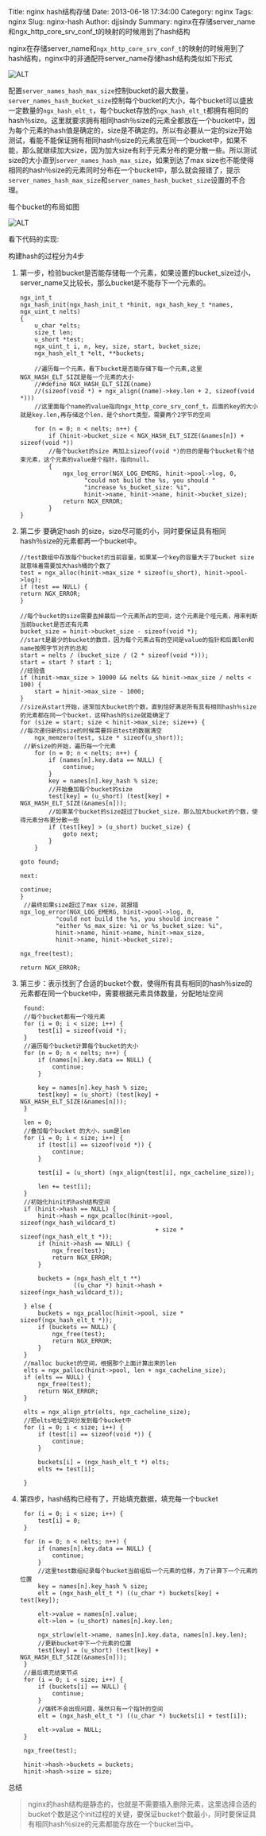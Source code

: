 Title:  nginx hash结构存储 
Date: 2013-06-18 17:34:00
Category: nginx
Tags: nginx
Slug: nginx-hash
Author: djjsindy
Summary:  nginx在存储server_name和ngx_http_core_srv_conf_t的映射的时候用到了hash结构


nginx在存储server_name和`ngx_http_core_srv_conf_t`的映射的时候用到了hash结构，nginx中的非通配符server_name存储hash结构类似如下形式

![ALT](https://lh4.googleusercontent.com/-I6JcsqZXX9I/UhCBkJl_L9I/AAAAAAAAABE/GbXHXtRWWsA/s1024/Screen%2520Shot%25202013-06-18%2520at%25205.18.34%2520PM.png)

 配置`server_names_hash_max_size`控制bucket的最大数量，`server_names_hash_bucket_size`控制每个bucket的大小，每个bucket可以盛放一定数量的`ngx_hash_elt_t`，每个bucket存放的`ngx_hash_elt_t`都拥有相同的hash％size。这里就要求拥有相同hash％size的元素全都放在一个bucket中，因为每个元素的hash值是确定的，size是不确定的。所以有必要从一定的size开始测试，看能不能保证拥有相同hash％size的元素放在同一个bucket中，如果不能，那么就继续加大size，因为加大size有利于元素分布的更分散一些。所以测试size的大小直到`server_names_hash_max_size`，如果到达了max size也不能使得相同的hash％size的元素同时分布在一个bucket中，那么就会报错了，提示`server_names_hash_max_size`和`server_names_hash_bucket_size`设置的不合理。
 
   每个bucket的布局如图
   
![ALT](https://lh5.googleusercontent.com/-7BGRzD0PfX8/UhCBnS-7E4I/AAAAAAAAABM/e1YfL00u0dk/s800/Screen%2520Shot%25202013-06-18%2520at%25205.21.25%2520PM.png)


 看下代码的实现:
   
 构建hash的过程分为4步
  
 1. 第一步，检验bucket是否能存储每一个元素，如果设置的bucket_size过小，server_name又比较长，那么bucket是不能存下一个元素的。
 
 
 
     	ngx_int_t
		ngx_hash_init(ngx_hash_init_t *hinit, ngx_hash_key_t *names, ngx_uint_t nelts)
		{
    		u_char *elts; 
    	    size_t len; 
    		u_short *test; 
    		ngx_uint_t i, n, key, size, start, bucket_size; 
    		ngx_hash_elt_t *elt, **buckets;
    		
    		//遍历每一个元素，看下bucket是否能存储下每一个元素,这里 NGX_HASH_ELT_SIZE是每一个元素的大小
    		//#define NGX_HASH_ELT_SIZE(name) 
    		//(sizeof(void *) + ngx_align((name)->key.len + 2, sizeof(void *)))
    		//这里面每个name的value指向ngx_http_core_srv_conf_t，后面的key的大小就是key.len,再存储这个len，是个short类型，需要两个2字节的空间
    		
    		for (n = 0; n < nelts; n++) { 
        		if (hinit->bucket_size < NGX_HASH_ELT_SIZE(&names[n]) + sizeof(void *)) 
        		//每个bucket的size 再加上sizeof(void *)的目的是每个bucket有个结束元素，这个元素的value是个指针，指向null。
        		{
            		ngx_log_error(NGX_LOG_EMERG, hinit->pool->log, 0,
                          "could not build the %s, you should "
                          "increase %s_bucket_size: %i", 
                          hinit->name, hinit->name, hinit->bucket_size);
            		return NGX_ERROR; 
        		}
    	}
   
2.  第二步 要确定hash 的size，size尽可能的小，同时要保证具有相同hash％size的元素都再一个bucket中。
		
		//test数组中存放每个bucket的当前容量，如果某一个key的容量大于了bucket size就意味着需要加大hash桶的个数了
    	test = ngx_alloc(hinit->max_size * sizeof(u_short), hinit->pool->log);
    	if (test == NULL) { 
        return NGX_ERROR;
    	} 

   		//每个bucket的size需要去掉最后一个元素所占的空间，这个元素是个哑元素，用来判断当前bucket是否还有元素
    	bucket_size = hinit->bucket_size - sizeof(void *);
   		//start是最少的bucket的数目，因为每个元素占有的空间是value的指针和后面len和name按照字节对齐的总和
    	start = nelts / (bucket_size / (2 * sizeof(void *)));
    	start = start ? start : 1;
   		//经验值
    	if (hinit->max_size > 10000 && nelts && hinit->max_size / nelts < 100) {
        	start = hinit->max_size - 1000;
    	} 
   		//size从start开始，逐渐加大bucket的个数，直到恰好满足所有具有相同hash％size的元素都在同一个bucket，这样hash的size就能确定了
    	for (size = start; size < hinit->max_size; size++) {
      	//每次递归新的size的时候需要将旧test的数据清空
        	ngx_memzero(test, size * sizeof(u_short));
         //新size的开始，遍历每一个元素
        	for (n = 0; n < nelts; n++) { 
            	if (names[n].key.data == NULL) {
                	continue; 
            	}
            	key = names[n].key_hash % size;
            	//开始叠加每个bucket的size
            	test[key] = (u_short) (test[key] + NGX_HASH_ELT_SIZE(&names[n]));
            	//如果某个bucket的size超过了bucket_size，那么加大bucket的个数，使得元素分布更分散一些
            	if (test[key] > (u_short) bucket_size) {
                	goto next;
            	}
        	}

        goto found;

    	next:

        continue;
    	}
    	 //最终如果size超过了max size，就报错
    	ngx_log_error(NGX_LOG_EMERG, hinit->pool->log, 0,
                  "could not build the %s, you should increase "
                  "either %s_max_size: %i or %s_bucket_size: %i",
                  hinit->name, hinit->name, hinit->max_size,
                  hinit->name, hinit->bucket_size);

    	ngx_free(test);

    	return NGX_ERROR;
    	
3. 第三步：表示找到了合适的bucket个数，使得所有具有相同的hash％size的元素都在同一个bucket中，需要根据元素具体数量，分配地址空间

		found:
    	//每个bucket都有一个哑元素
    	for (i = 0; i < size; i++) {
        	test[i] = sizeof(void *);
    	}
   		//遍历每个bucket计算每个bucket的大小
    	for (n = 0; n < nelts; n++) {
        	if (names[n].key.data == NULL) {
            	continue;
        	}

        	key = names[n].key_hash % size;
        	test[key] = (u_short) (test[key] + NGX_HASH_ELT_SIZE(&names[n]));
    	}

    	len = 0;
    	//叠加每个bucket 的大小，sum是len
    	for (i = 0; i < size; i++) {
        	if (test[i] == sizeof(void *)) {
            	continue;
        	}

        	test[i] = (u_short) (ngx_align(test[i], ngx_cacheline_size));

        	len += test[i];
    	}
    	//初始化hinit的hash结构空间
    	if (hinit->hash == NULL) {
        	hinit->hash = ngx_pcalloc(hinit->pool, sizeof(ngx_hash_wildcard_t)
                                             + size * sizeof(ngx_hash_elt_t *));
        	if (hinit->hash == NULL) {
            	ngx_free(test);
            	return NGX_ERROR;
        	}

        	buckets = (ngx_hash_elt_t **)
                      ((u_char *) hinit->hash + sizeof(ngx_hash_wildcard_t));

    	} else {
        	buckets = ngx_pcalloc(hinit->pool, size * sizeof(ngx_hash_elt_t *));
        	if (buckets == NULL) {
            	ngx_free(test);
            	return NGX_ERROR;
        	}
    	}
    	//malloc bucket的空间，根据那个上面计算出来的len
    	elts = ngx_palloc(hinit->pool, len + ngx_cacheline_size);
    	if (elts == NULL) {
        	ngx_free(test);
        	return NGX_ERROR;
    	}

    	elts = ngx_align_ptr(elts, ngx_cacheline_size);
    	//把elts地址空间分发到每个bucket中
    	for (i = 0; i < size; i++) {
        	if (test[i] == sizeof(void *)) {
            	continue;
        	}

        	buckets[i] = (ngx_hash_elt_t *) elts;
        	elts += test[i];

    	}

4. 第四步，hash结构已经有了，开始填充数据，填充每一个bucket

		for (i = 0; i < size; i++) {
        	test[i] = 0;
    	}

    	for (n = 0; n < nelts; n++) {
        	if (names[n].key.data == NULL) {
            	continue;
        	}
        	//这里test数组纪录每个bucket当前组后一个元素的位移，为了计算下一个元素的位置
        	key = names[n].key_hash % size;
        	elt = (ngx_hash_elt_t *) ((u_char *) buckets[key] + test[key]);

        	elt->value = names[n].value;
        	elt->len = (u_short) names[n].key.len;

        	ngx_strlow(elt->name, names[n].key.data, names[n].key.len);
        	//更新bucket中下一个元素的位置
        	test[key] = (u_short) (test[key] + NGX_HASH_ELT_SIZE(&names[n]));
    	}
    	//最后填充结束节点
    	for (i = 0; i < size; i++) {
        	if (buckets[i] == NULL) {
            	continue;
        	}
        	//强转不会出现问题，虽然只有一个指针的空间
        	elt = (ngx_hash_elt_t *) ((u_char *) buckets[i] + test[i]);
        
        	elt->value = NULL;
    	}

    	ngx_free(test);

   		hinit->hash->buckets = buckets;
    	hinit->hash->size = size;
    	
  
>
总结

>nginx的hash结构是静态的，也就是不需要插入删除元素，这里选择合适的bucket个数是这个init过程的关键，要保证bucket个数最小，同时要保证具有相同hash％size的元素都能存放在一个bucket当中。
		

